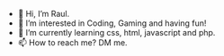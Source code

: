 - 👋 Hi, I’m Raul.
- 👀 I’m interested in Coding, Gaming and having fun!
- 🌱 I’m currently learning css, html, javascript and php.
- 📫 How to reach me? DM me.
